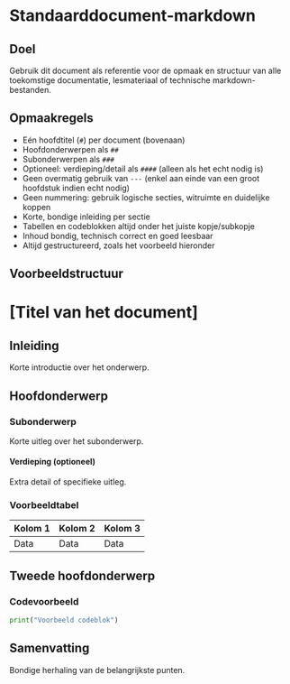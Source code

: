 # Standaarddocument-markdown

## Doel

Gebruik dit document als referentie voor de opmaak en structuur van alle toekomstige documentatie, lesmateriaal of technische markdown-bestanden.

## Opmaakregels

- Eén hoofdtitel (`#`) per document (bovenaan)
- Hoofdonderwerpen als `##`
- Subonderwerpen als `###`
- Optioneel: verdieping/detail als `####` (alleen als het echt nodig is)
- Geen overmatig gebruik van `---` (enkel aan einde van een groot hoofdstuk indien echt nodig)
- Geen nummering: gebruik logische secties, witruimte en duidelijke koppen
- Korte, bondige inleiding per sectie
- Tabellen en codeblokken altijd onder het juiste kopje/subkopje
- Inhoud bondig, technisch correct en goed leesbaar
- Altijd gestructureerd, zoals het voorbeeld hieronder

## Voorbeeldstructuur

# [Titel van het document]

## Inleiding

Korte introductie over het onderwerp.

## Hoofdonderwerp

### Subonderwerp

Korte uitleg over het subonderwerp.

#### Verdieping (optioneel)

Extra detail of specifieke uitleg.

### Voorbeeldtabel

| Kolom 1 | Kolom 2 | Kolom 3 |
|---------|---------|---------|
| Data    | Data    | Data    |

## Tweede hoofdonderwerp

### Codevoorbeeld

```python
print("Voorbeeld codeblok")
```

## Samenvatting

Bondige herhaling van de belangrijkste punten.
